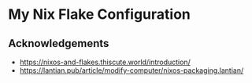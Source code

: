 # My Nix Flake Configuration


## Acknowledgements
- https://nixos-and-flakes.thiscute.world/introduction/
- https://lantian.pub/article/modify-computer/nixos-packaging.lantian/
